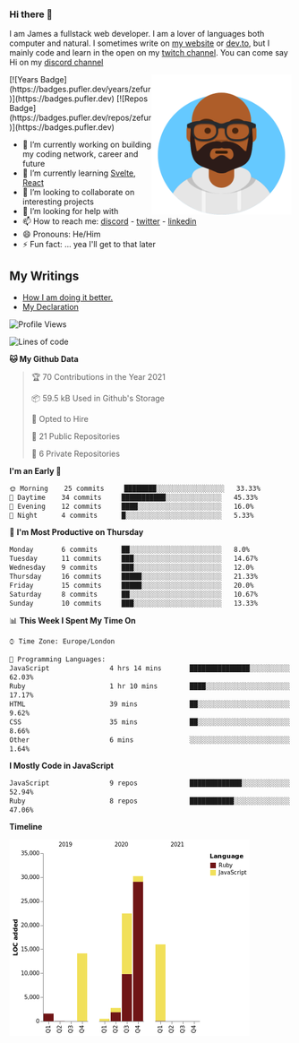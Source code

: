 ### Hi there 👋

I am James a fullstack web developer. I am a lover of languages both computer and natural. I sometimes write on [my website](https://jdhall.dev) or [dev.to](https://dev.to/zefur), but I mainly code and learn in the open on my [twitch channel](https://www.twitch.com/jozuhito). You can come say Hi on my [discord channel](https://discord.gg/sWEHvsBw)


<div stylye="align: right">
<img align="right" height="250" width="250"  src="/assets/avataaars.png" />
[![Years Badge](https://badges.pufler.dev/years/zefur)](https://badges.pufler.dev)
[![Repos Badge](https://badges.pufler.dev/repos/zefur)](https://badges.pufler.dev)
  </div>

- 🔭 I’m currently working on building my coding network, career and future
- 🌱 I’m currently learning [Svelte](https://svelte.dev), [React](https://reactjs.org)
- 👯 I’m looking to collaborate on interesting projects
- 🤔 I’m looking for help with 
- 📫 How to reach me: [discord](https://discord.gg/sWEHvsBw)
                      - [twitter](twitter.com/zefur)
                      - [linkedin](https://linkedin.com/in/j-d-hall)
- 😄 Pronouns: He/Him
- ⚡ Fun fact: ... yea I'll get to that later

## My Writings 
<!-- BLOG-POST-LIST:START -->
- [How I am doing it better.](https://dev.to/zefur/how-i-am-doing-it-better-435)
- [My Declaration](https://dev.to/zefur/my-declaration-1kje)
<!-- BLOG-POST-LIST:END -->

<!--START_SECTION:waka-->
![Profile Views](http://img.shields.io/badge/Profile%20Views-499-blue)

![Lines of code](https://img.shields.io/badge/From%20Hello%20World%20I%27ve%20Written-87636%20lines%20of%20code-blue)

**🐱 My Github Data** 

> 🏆 70 Contributions in the Year 2021
 > 
> 📦 59.5 kB Used in Github's Storage 
 > 
> 💼 Opted to Hire
 > 
> 📜 21 Public Repositories 
 > 
> 🔑 6 Private Repositories  
 > 
**I'm an Early 🐤** 

```text
🌞 Morning    25 commits     ████████░░░░░░░░░░░░░░░░░   33.33% 
🌆 Daytime    34 commits     ███████████░░░░░░░░░░░░░░   45.33% 
🌃 Evening    12 commits     ████░░░░░░░░░░░░░░░░░░░░░   16.0% 
🌙 Night      4 commits      █░░░░░░░░░░░░░░░░░░░░░░░░   5.33%

```
📅 **I'm Most Productive on Thursday** 

```text
Monday       6 commits      ██░░░░░░░░░░░░░░░░░░░░░░░   8.0% 
Tuesday      11 commits     ███░░░░░░░░░░░░░░░░░░░░░░   14.67% 
Wednesday    9 commits      ███░░░░░░░░░░░░░░░░░░░░░░   12.0% 
Thursday     16 commits     █████░░░░░░░░░░░░░░░░░░░░   21.33% 
Friday       15 commits     █████░░░░░░░░░░░░░░░░░░░░   20.0% 
Saturday     8 commits      ██░░░░░░░░░░░░░░░░░░░░░░░   10.67% 
Sunday       10 commits     ███░░░░░░░░░░░░░░░░░░░░░░   13.33%

```


📊 **This Week I Spent My Time On** 

```text
⌚︎ Time Zone: Europe/London

💬 Programming Languages: 
JavaScript               4 hrs 14 mins       ███████████████░░░░░░░░░░   62.03% 
Ruby                     1 hr 10 mins        ████░░░░░░░░░░░░░░░░░░░░░   17.17% 
HTML                     39 mins             ██░░░░░░░░░░░░░░░░░░░░░░░   9.62% 
CSS                      35 mins             ██░░░░░░░░░░░░░░░░░░░░░░░   8.66% 
Other                    6 mins              ░░░░░░░░░░░░░░░░░░░░░░░░░   1.64%

```

**I Mostly Code in JavaScript** 

```text
JavaScript               9 repos             █████████████░░░░░░░░░░░░   52.94% 
Ruby                     8 repos             ███████████░░░░░░░░░░░░░░   47.06%

```


**Timeline**

![Chart not found](https://raw.githubusercontent.com/zefur/zefur/main/charts/bar_graph.png) 


<!--END_SECTION:waka-->
